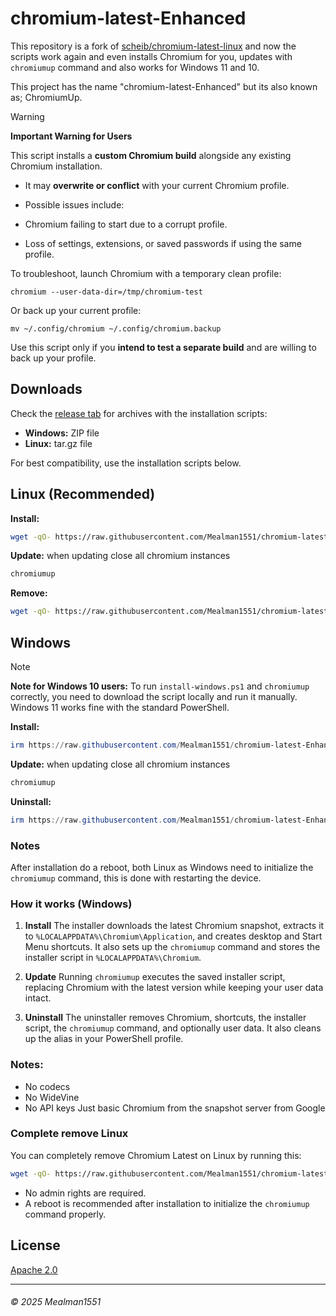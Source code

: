 # chromium-latest-Enhanced

This repository is a fork of [scheib/chromium-latest-linux](https://github.com/scheib/chromium-latest-linux) and now the scripts work again and even installs Chromium for you, updates with `chromiumup` command and also works for Windows 11 and 10.

This project has the name "chromium-latest-Enhanced" but its also known as; ChromiumUp.
> [!Warning]
>**Important Warning for Users**
>
>This script installs a **custom Chromium build** alongside any existing Chromium installation.
>
>* It may **overwrite or conflict** with your current Chromium profile.
>* Possible issues include:
>
> * Chromium failing to start due to a corrupt profile.
> * Loss of settings, extensions, or saved passwords if using the same profile.
>
>To troubleshoot, launch Chromium with a temporary clean profile:
>
>```
>chromium --user-data-dir=/tmp/chromium-test
>```
>
>Or back up your current profile:
>
>```
>mv ~/.config/chromium ~/.config/chromium.backup
>```

Use this script only if you **intend to test a separate build** and are willing to back up your profile.


## Downloads

Check the [release tab](https://github.com/Mealman1551/chromium-latest-Enhanced/releases) for archives with the installation scripts:

* **Windows:** ZIP file
* **Linux:** tar.gz file

For best compatibility, use the installation scripts below.

## Linux (Recommended)

**Install:**

```bash
wget -qO- https://raw.githubusercontent.com/Mealman1551/chromium-latest-Enhanced/refs/heads/master/install.sh | bash
```

**Update:**
when updating close all chromium instances
```bash
chromiumup
```

**Remove:**

```bash
wget -qO- https://raw.githubusercontent.com/Mealman1551/chromium-latest-Enhanced/refs/heads/master/remove.sh | bash
```

## Windows
> [!note]
> **Note for Windows 10 users:** To run `install-windows.ps1` and `chromiumup` correctly, you need to download the script locally and run it manually. Windows 11 works fine with the standard PowerShell.


**Install:**

```powershell
irm https://raw.githubusercontent.com/Mealman1551/chromium-latest-Enhanced/refs/heads/master/install-windows.ps1 | iex
```

**Update:**
when updating close all chromium instances
```powershell
chromiumup
```

**Uninstall:**

```powershell
irm https://raw.githubusercontent.com/Mealman1551/chromium-latest-Enhanced/refs/heads/master/uninstall-windows.ps1 | iex
```
### Notes

After installation do a reboot, both Linux as Windows need to initialize the `chromiumup` command, this is done with restarting the device.


### How it works (Windows)

1. **Install**
   The installer downloads the latest Chromium snapshot, extracts it to `%LOCALAPPDATA%\Chromium\Application`, and creates desktop and Start Menu shortcuts. It also sets up the `chromiumup` command and stores the installer script in `%LOCALAPPDATA%\Chromium`.

2. **Update**
   Running `chromiumup` executes the saved installer script, replacing Chromium with the latest version while keeping your user data intact.

3. **Uninstall**
   The uninstaller removes Chromium, shortcuts, the installer script, the `chromiumup` command, and optionally user data. It also cleans up the alias in your PowerShell profile.

### Notes:

- No codecs
- No WideVine
- No API keys
Just basic Chromium from the snapshot server from Google

### Complete remove Linux

You can completely remove Chromium Latest on Linux by running this:

```bash
wget -qO- https://raw.githubusercontent.com/Mealman1551/chromium-latest-Enhanced/refs/heads/master/remove_complete.sh | bash
```

- No admin rights are required.
- A reboot is recommended after installation to initialize the `chromiumup` command properly.

## License

[Apache 2.0](/LICENSE)

---

###### &copy; 2025 Mealman1551
